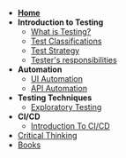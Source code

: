 - [**Home**](/)
- **Introduction to Testing**
  - [What is Testing?](/introduction/what-is-testing.md)
  - [Test Classifications](/introduction/test-classification.md)
  - [Test Strategy](/introduction/test-strategy.md)
  - [Tester's responsibilities](/introduction/testers-responsibilities.md)
- **Automation**
  - [UI Automation](/automation/ui-test-automation.md)
  - [API Automation](/automation/api-test-automation.md)
- **Testing Techniques**
  - [Exploratory Testing](/others/exploratory-testing.md)
- **CI/CD**
  - [Introduction To CI/CD](/cicd/introduction-to-cicd.md)
- [Critical Thinking](/others/critical-thinking.md)
- [Books](/others/books.md)
